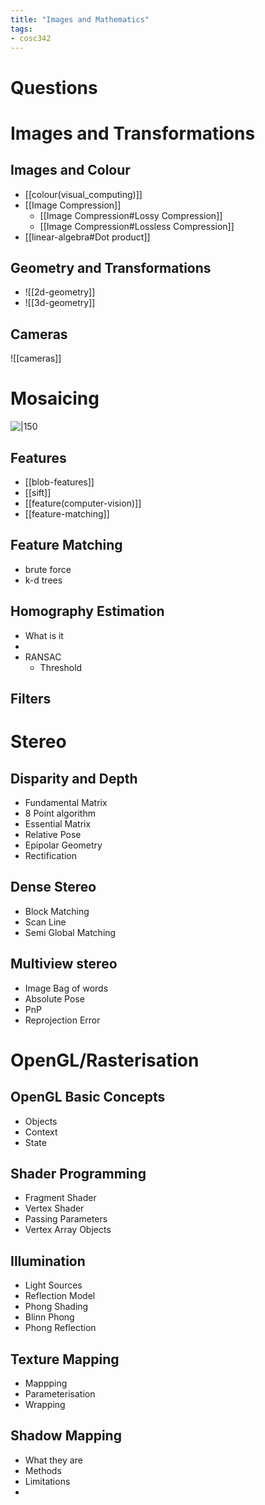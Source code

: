 ```yaml
---
title: "Images and Mathematics"
tags: 
- cosc342
---
```


# Questions




# Images and Transformations
## Images and Colour
- [[colour(visual_computing)]]
- [[Image Compression]]
	- [[Image Compression#Lossy Compression]]
	- [[Image Compression#Lossless Compression]]
- [[linear-algebra#Dot product]]

## Geometry and Transformations
- ![[2d-geometry]]
- ![[3d-geometry]]

## Cameras
![[cameras]]

# Mosaicing
![|150](https://i.imgur.com/neJpHX9.png)



## 
## Features
- [[blob-features]]
- [[sift]]
- [[feature(computer-vision)]]
- [[feature-matching]]

## Feature Matching
- brute force
- k-d trees

## Homography Estimation
- What is it
- 
- RANSAC
	- Threshold

## Filters

# Stereo
## Disparity and Depth
- Fundamental Matrix
- 8 Point algorithm
- Essential Matrix
- Relative Pose
- Epipolar Geometry
- Rectification

## Dense Stereo
- Block Matching
- Scan Line
- Semi Global Matching

## Multiview stereo
- Image Bag of words
- Absolute Pose
- PnP
- Reprojection Error

# OpenGL/Rasterisation
## OpenGL Basic Concepts
- Objects
- Context
- State	

## Shader Programming
- Fragment Shader
- Vertex Shader
- Passing Parameters
- Vertex Array Objects

## Illumination
- Light Sources
- Reflection Model
- Phong Shading
- Blinn Phong 
- Phong Reflection

## Texture Mapping
- Mappping
- Parameterisation
- Wrapping

## Shadow Mapping
- What they are
- Methods
- Limitations
- 
